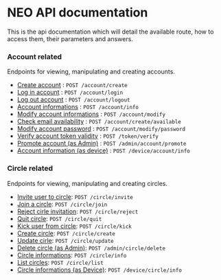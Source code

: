 # NEO API documentation

This is the api documentation which will detail the available route, how to access them, their parameters and answers.

### Account related

Endpoints for viewing, manipulating and creating accounts.

* [Create account](account/create.md) : `POST /account/create`
* [Log in account](account/login.md) : `POST /account/login`
* [Log out account](account/logout.md) : `POST /account/logout`
* [Account informations](account/info.md) : `POST /account/info`
* [Modify account informations](account/modify.md) : `POST /account/modify`
* [Check email availability](account/create_available.md) : `POST /account/create/available`
* [Modify account password](account/modify_password.md) : `POST /account/modify/password`
* [Verify account token validity](account/token.md) : `POST /token/verify`
* [Promote account (as Admin)](account/promote.md) : `POST /admin/account/promote`
* [Account information (as device)](account/device_info.md) : `POST /device/account/info`

### Circle related

Endpoints for viewing, manipulating and creating circles.

* [Invite user to circle](circle/invite.md): `POST /circle/invite`
* [Join a circle](circle/join.md): `POST /circle/join`
* [Reject cirle invitation](circle/reject.md): `POST /circle/reject`
* [Quit circle](circle/quit.md): `POST /circle/quit`
* [Kick user from circle](circle/kick.md): `POST /circle/kick`
* [Create circle](circle/create.md): `POST /circle/create`
* [Update cirle](circle/update.md): `POST /circle/update`
* [Delete circle (as Admin)](circle/delete.md): `POST /admin/circle/delete`
* [Circle informations](circle/info.md): `POST /circle/info`
* [List circles](circle/list.md): `POST /circle/list`
* [Circle informations (as Device)](circle/device_info.md): `POST /device/circle/info`